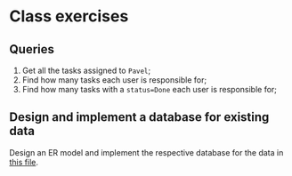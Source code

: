 # Class exercises

## Queries

1. Get all the tasks assigned to `Pavel`;
2. Find how many tasks each user is responsible for;
3. Find how many tasks with a `status=Done` each user is responsible for;


## Design and implement a database for existing data

Design an ER model and implement the respective database for the data in [this file](articles_example.json).